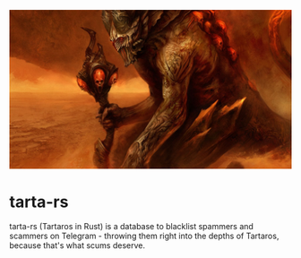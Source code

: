 ![wallpaper](tartaros-wallpaper.jpg)

# tarta-rs

tarta-rs (Tartaros in Rust) is a database to blacklist spammers and scammers on Telegram - throwing them right into the
depths of Tartaros, because that's what scums deserve.